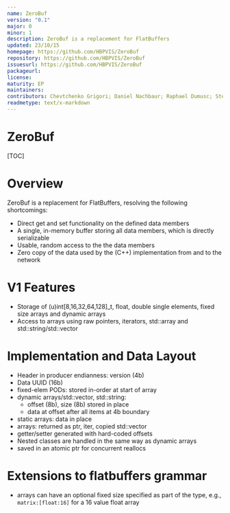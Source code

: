 ```yaml
---
name: ZeroBuf
version: "0.1"
major: 0
minor: 1
description: ZeroBuf is a replacement for FlatBuffers
updated: 23/10/15
homepage: https://github.com/HBPVIS/ZeroBuf
repository: https://github.com/HBPVIS/ZeroBuf
issuesurl: https://github.com/HBPVIS/ZeroBuf
packageurl: 
license: 
maturity: EP
maintainers: 
contributors: Chevtchenko Grigori; Daniel Nachbaur; Raphael Dumusc; Stefan Eilemann
readmetype: text/x-markdown
---
```

ZeroBuf
=======

[TOC]

# Overview

ZeroBuf is a replacement for FlatBuffers, resolving the following
shortcomings:

* Direct get and set functionality on the defined data members
* A single, in-memory buffer storing all data members, which is directly
  serializable
* Usable, random access to the the data members
* Zero copy of the data used by the (C++) implementation from and to the network

# V1 Features

* Storage of (u)int[8,16,32,64,128]_t, float, double single elements, fixed
  size arrays and dynamic arrays
* Access to arrays using raw pointers, iterators, std::array and
  std::string/std::vector

# Implementation and Data Layout

* Header in producer endianness: version (4b)
* Data UUID (16b)
* fixed-elem PODs: stored in-order at start of array
* dynamic arrays/std::vector, std::string:
    * offset (8b), size (8b) stored in place
    * data at offset after all items at 4b boundary
* static arrays: data in place
* arrays: returned as ptr, iter, copied std::vector
* getter/setter generated with hard-coded offsets
* Nested classes are handled in the same way as dynamic arrays
* saved in an atomic ptr for concurrent reallocs

# Extensions to flatbuffers grammar

* arrays can have an optional fixed size specified as part of the type,
  e.g., ```matrix:[float:16]``` for a 16 value float array

